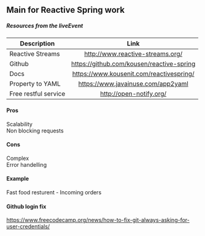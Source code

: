 ## Main for Reactive Spring work

##### Resources from the liveEvent  
| Description   |     Link      |
| ------------- |:-------------:|
| Reactive Streams | http://www.reactive-streams.org/ |  
| Github | https://github.com/kousen/reactive-spring |  
| Docs | https://www.kousenit.com/reactivespring/ |  
| Property to YAML | https://www.javainuse.com/app2yaml |  
| Free restful service | http://open-notify.org/ |  

#### Pros
Scalability  
Non blocking requests  

#### Cons
Complex  
Error handelling  

#### Example  
Fast food resturent - Incoming orders  

#### Github login fix
https://www.freecodecamp.org/news/how-to-fix-git-always-asking-for-user-credentials/  

